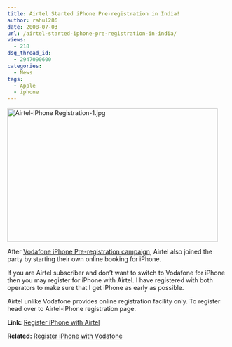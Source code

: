 ```yaml
---
title: Airtel Started iPhone Pre-registration in India!
author: rahul286
date: 2008-07-03
url: /airtel-started-iphone-pre-registration-in-india/
views:
  - 218
dsq_thread_id:
  - 2947090600
categories:
  - News
tags:
  - Apple
  - iphone
---
```

<img class="wp-image-52682" src="http://cdn.devilsworkshop.org/files/2008/07/airtel-iphone-registration-1.jpg" width="480" height="304" alt="Airtel-iPhone Registration-1.jpg" />

After [Vodafone iPhone Pre-registration campaign][1], Airtel also joined the party by starting their own online booking for iPhone.

If you are Airtel subscriber and don&#8217;t want to switch to Vodafone for iPhone then you may register for iPhone with Airtel. I have registered with both operators to make sure that I get iPhone as early as possible.

Airtel unlike Vodafone provides online registration facility only. To register head over to Airtel-iPhone registration page.

**Link:** <a href="http://www.airtel.in/iphone3g" onclick="_gaq.push(['_trackEvent', 'outbound-article', 'http://www.airtel.in/iphone3g', 'Register iPhone with Airtel']);" >Register iPhone with Airtel</a>

**Related:** [Register iPhone with Vodafone][1]

 [1]: http://devilsworkshop.org/2008/06/27/register-your-iphone-with-vodafone-in-india/
